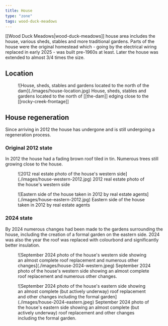 ```yaml
---
title: House
type: "zone"
tags: wood-duck-meadows
---
```




[[Wood Duck Meadows|wood-duck-meadows]] house area includes the house, various sheds, stables and more traditional gardens. Parts of the house were the original homestead which - going by the electrical wiring replaced in early 2025 - was built pre-1960s at least. Later the house was extended to almost 3/4 times the size.

## Location

<figure markdown>
![House, sheds, stables and gardens located to the north of the dam](./images/house-location.jpg)
<caption>House, sheds, stables and gardens located to the north of [[the-dam]] edging close to the [[rocky-creek-frontage]]</caption>
</figure>

## House regeneration

Since arriving in 2012 the house has undergone and is still undergoing a regeneration process.

### Original 2012 state

In 2012 the house had a fading brown roof tiled in tin. Numerous trees still growing close to the house.

<figure markdown>
![2012 real estate photo of the house's western side](./images/house-western-2012.jpg)
<caption>2012 real estate photo of the house's western side</caption>
</figure>

<figure markdown>
![Eastern side of the house taken in 2012 by real estate agents](./images/house-eastern-2012.jpg)
<caption>Eastern side of the house taken in 2012 by real estate agents</caption>
</figure>

### 2024 state

By 2024 numerous changes had been made to the gardens surrounding the house, including the creation of a formal garden on the eastern side. 2024 was also the year the roof was replaced with colourbond and significantly better insulation.

<figure markdown>
![September 2024 photo of the house's western side showing an almost complete roof replacement and numerous other changes](./images/house-2024-western.jpeg)
<caption>September 2024 photo of the house's western side showing an almost complete roof replacement and numerous other changes.</caption>
</figure>

<figure markdown>
![September 2024 photo of the house's eastern side showing an almost complete (but actively underway) roof replacement and other changes including the formal garden](./images/house-2024-eastern.jpeg)
<caption>September 2024 photo of the house's eastern side showing an almost complete (but actively underway) roof replacement and other changes including the formal garden.</caption>
</figure>

